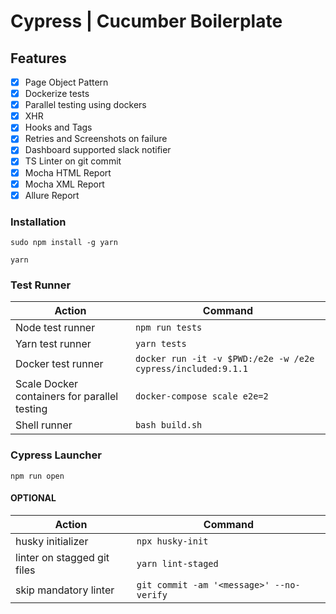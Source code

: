 # Cypress | Cucumber Boilerplate

## Features
- [x] Page Object Pattern
- [x] Dockerize tests
- [x] Parallel testing using dockers
- [x] XHR
- [x] Hooks and Tags
- [x] Retries and Screenshots on failure
- [x] Dashboard supported slack notifier
- [x] TS Linter on git commit
- [x] Mocha HTML Report
- [x] Mocha XML Report
- [x] Allure Report

### Installation
```
sudo npm install -g yarn

yarn
```

### Test Runner

| Action          | Command             |
| --------------    | ---------          |
| Node test runner | `npm run tests`   |
| Yarn test runner | `yarn tests`   |
| Docker test runner | `docker run -it -v $PWD:/e2e -w /e2e cypress/included:9.1.1` |
| Scale Docker containers for parallel testing | `docker-compose scale e2e=2` |
| Shell runner | `bash build.sh` |

### Cypress Launcher
```
npm run open
```

#### OPTIONAL

| Action          | Command             |
| --------------    | ---------          |
| husky initializer | `npx husky-init`   |
| linter on stagged git files | `yarn lint-staged`   |
| skip mandatory linter | `git commit -am '<message>' --no-verify` |